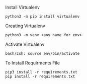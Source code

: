 

Install Virtualenv


~~~~~~~~~~~~~~~~~~~~~~~~~~~~~~~~~
python3 -m pip install virtualenv
~~~~~~~~~~~~~~~~~~~~~~~~~~~~~~~~~


Creating Virtualenv


~~~~~~~~~~~~~~~~~~~~~~~~~~~~~~~~~
python3 -m venv <any name for env>
~~~~~~~~~~~~~~~~~~~~~~~~~~~~~~~~~


Activate Virtualenv


~~~~~~~~~~~~~~~~~~~~~~~~~~~~~~~~~
bash/zsh: source env/bin/activate
~~~~~~~~~~~~~~~~~~~~~~~~~~~~~~~~~



To Install Requirments File


~~~~~~~~~~~~~~~~~~~~~~~~~~~~~~~~~
pip3 install -r requirements.txt
pip install -r requirements.txt
~~~~~~~~~~~~~~~~~~~~~~~~~~~~~~~~~



